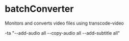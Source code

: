 # batchConverter
Monitors and converts video files using transcode-video

-ta "--add-audio all --copy-audio all --add-subtitle all"
